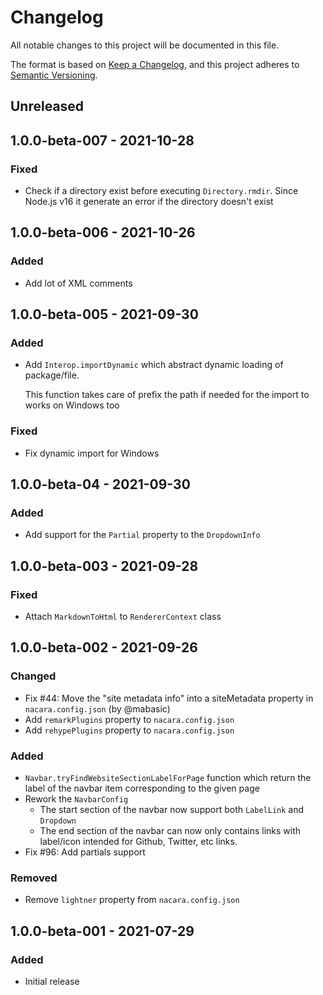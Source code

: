 # Changelog
All notable changes to this project will be documented in this file.

The format is based on [Keep a Changelog](https://keepachangelog.com/en/1.0.0/),
and this project adheres to [Semantic Versioning](https://semver.org/spec/v2.0.0.html).

## Unreleased

## 1.0.0-beta-007 - 2021-10-28

### Fixed

* Check if a directory exist before executing `Directory.rmdir`. Since Node.js v16 it generate an error if the directory doesn't exist

## 1.0.0-beta-006 - 2021-10-26

### Added

* Add lot of XML comments

## 1.0.0-beta-005 - 2021-09-30

### Added

* Add `Interop.importDynamic` which abstract dynamic loading of package/file.

    This function takes care of prefix the path if needed for the import to works on Windows too

### Fixed

* Fix dynamic import for Windows

## 1.0.0-beta-04 - 2021-09-30

### Added

* Add support for the `Partial` property to the `DropdownInfo`

## 1.0.0-beta-003 - 2021-09-28

### Fixed

* Attach `MarkdownToHtml` to `RendererContext` class

## 1.0.0-beta-002 - 2021-09-26

### Changed

* Fix #44: Move the "site metadata info" into a siteMetadata property in `nacara.config.json` (by @mabasic)
* Add `remarkPlugins` property to `nacara.config.json`
* Add `rehypePlugins` property to `nacara.config.json`

### Added

* `Navbar.tryFindWebsiteSectionLabelForPage` function which return the label of the navbar item corresponding to the given page
* Rework the `NavbarConfig`
    - The start section of the navbar now support both `LabelLink` and `Dropdown`
    - The end section of the navbar can now only contains links with label/icon intended for Github, Twitter, etc links.
* Fix #96: Add partials support

### Removed

* Remove `lightner` property from `nacara.config.json`

## 1.0.0-beta-001 - 2021-07-29

### Added

* Initial release
